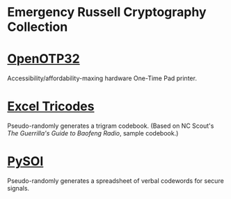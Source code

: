 # Emergency Russell Cryptography Collection

# [OpenOTP32](https://github.com/emergencyrussell/OpenOTP32)

Accessibility/affordability-maxing hardware One-Time Pad printer.

# [Excel Tricodes](https://github.com/emergencyrussell/excel-tricodes)

Pseudo-randomly generates a trigram codebook. (Based on NC Scout's *The Guerrilla's Guide to Baofeng Radio*, sample codebook.)

# [PySOI](https://github.com/emergencyrussell/PySOI)

Pseudo-randomly generates a spreadsheet of verbal codewords for secure signals.